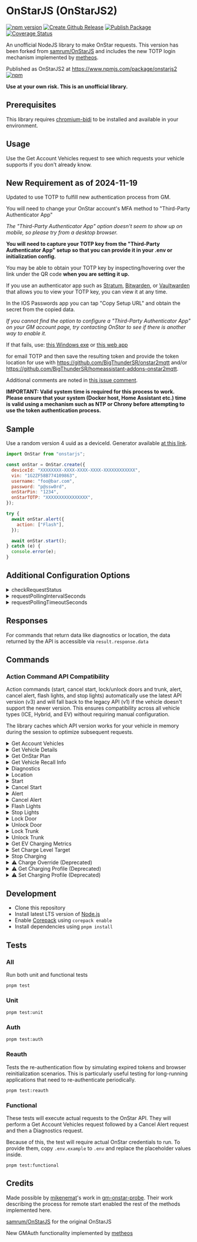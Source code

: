 # OnStarJS (OnStarJS2)

[![npm version](https://badge.fury.io/js/onstarjs2.svg?icon=si%3Anpm)](https://badge.fury.io/js/onstarjs2?icon=si%3Anpm)
[![Create Github Release](https://github.com/BigThunderSR/OnStarJS/actions/workflows/release.yml/badge.svg)](https://github.com/BigThunderSR/OnStarJS/actions/workflows/release.yml)
[![Publish Package](https://github.com/BigThunderSR/OnStarJS/actions/workflows/publish.yml/badge.svg)](https://github.com/BigThunderSR/OnStarJS/actions/workflows/publish.yml)
[![Coverage Status](https://coveralls.io/repos/github/BigThunderSR/OnStarJS/badge.svg?branch=master)](https://coveralls.io/github/BigThunderSR/OnStarJS?branch=master&kill_cache=1)

<!-- [![Build Status](https://github.com/BigThunderSR/OnStarJS/workflows/build/badge.svg)](https://github.com/BigThunderSR/OnStarJS/actions?query=workflow%3Abuild) -->

An unofficial NodeJS library to make OnStar requests. This version has been forked from [samrum/OnStarJS](https://github.com/samrum/OnStarJS) and includes the new TOTP login mechanism implemented by [metheos](https://github.com/metheos/).

Published as OnStarJS2 at <https://www.npmjs.com/package/onstarjs2> [![npm](https://img.shields.io/npm/v/onstarjs2.svg?color=green)](https://www.npmjs.com/package/onstarjs2)

**Use at your own risk. This is an unofficial library.**

## Prerequisites

This library requires [chromium-bidi](https://www.npmjs.com/package/chromium-bidi) to be installed and available in your environment.

## Usage

Use the Get Account Vehicles request to see which requests your vehicle supports if you don't already know.

## New Requirement as of 2024-11-19

Updated to use TOTP to fulfill new authentication process from GM.

You will need to change your OnStar account's MFA method to "Third-Party Authenticator App"

_The "Third-Party Authenticator App" option doesn't seem to show up on mobile, so please try from a desktop browser._

**You will need to capture your TOTP key from the "Third-Party Authenticator App" setup so that you can provide it in your .env or initialization config.**

You may be able to obtain your TOTP key by inspecting/hovering over the link under the QR code **when you are setting it up.**

If you use an authenticator app such as [Stratum](https://stratumauth.com/), [Bitwarden](https://bitwarden.com/), or [Vaultwarden](https://github.com/dani-garcia/vaultwarden) that allows you to view your TOTP key, you can view it at any time.

In the IOS Passwords app you can tap "Copy Setup URL" and obtain the secret from the copied data.

_If you cannot find the option to configure a "Third-Party Authenticator App" on your GM account page, try contacting OnStar to see if there is another way to enable it._

If that fails, use:
[this Windows exe](https://github.com/metheos/node-oauth2-gm/releases) or [this web app](https://github.com/joelvandal/onstar-token-gen?tab=readme-ov-file)

for email TOTP and then save the resulting token and provide the token location for use with <https://github.com/BigThunderSR/onstar2mqtt> and/or <https://github.com/BigThunderSR/homeassistant-addons-onstar2mqtt>.

Additional comments are noted in [this issue comment](https://github.com/samrum/OnStarJS/issues/233#issuecomment-2499264436).

**IMPORTANT: Valid system time is required for this process to work. Please ensure that your system (Docker host, Home Assistant etc.) time is valid using a mechanism such as NTP or Chrony before attempting to use the token authentication process.**

## Sample

Use a random version 4 uuid as a deviceId. Generator available [at this link](https://www.uuidgenerator.net/version4).

```javascript
import OnStar from "onstarjs";

const onStar = OnStar.create({
  deviceId: "XXXXXXXX-XXXX-XXXX-XXXX-XXXXXXXXXXXX",
  vin: "1G2ZF58B774109863",
  username: "foo@bar.com",
  password: "p@ssw0rd",
  onStarPin: "1234",
  onStarTOTP: "XXXXXXXXXXXXXXXX",
});

try {
  await onStar.alert({
    action: ["Flash"],
  });

  await onStar.start();
} catch (e) {
  console.error(e);
}
```

## Additional Configuration Options

<details>
<summary>checkRequestStatus</summary>

Default Value: `true`

When false, requests resolve when the API returns an 'In Progress' response. For requests that return data, this option is ignored.

This is useful because, with the usual request polling to wait for a "Complete" response from the API, requests will take much longer to resolve.

</details>
<details>
<summary>requestPollingIntervalSeconds</summary>

Default Value: `6`

When `checkRequestStatus` is true, this is how often status check requests will be made (in seconds)

</details>
<details>
<summary>requestPollingTimeoutSeconds</summary>

Default Value: `90`

When `checkRequestStatus` is true, this is how long a request will make subsequent status check requests before timing out (in seconds)

</details>

## Responses

For commands that return data like diagnostics or location, the data returned by the API is accessible via `result.response.data`

## Commands

### Action Command API Compatibility

Action commands (start, cancel start, lock/unlock doors and trunk, alert, cancel alert, flash lights, and stop lights) automatically use the latest API version (v3) and will fall back to the legacy API (v1) if the vehicle doesn't support the newer version. This ensures compatibility across all vehicle types (ICE, Hybrid, and EV) without requiring manual configuration.

The library caches which API version works for your vehicle in memory during the session to optimize subsequent requests.

<details id="get-account-vehicles">
<summary>Get Account Vehicles</summary>

```javascript
onStar.getAccountVehicles();
```

</details>

<details id="get-vehicle-details">
<summary>Get Vehicle Details</summary>

Returns detailed vehicle information including make, model, year, RPO codes, permissions, available vehicle commands, colors, metadata, and OnStar account info.

```javascript
onStar.getVehicleDetails([vin]);
```

| Option | Default        | Valid Values  |
| ------ | -------------- | ------------- |
| vin    | Configured VIN | Any valid VIN |

</details>

<details id="get-onstar-plan">
<summary>Get OnStar Plan</summary>

Returns OnStar subscription plan information including active plans, features, billing details, pricing, and available offers.

```javascript
onStar.getOnstarPlan([vin]);
```

| Option | Default        | Valid Values  |
| ------ | -------------- | ------------- |
| vin    | Configured VIN | Any valid VIN |

</details>

<details id="get-vehicle-recall-info">
<summary>Get Vehicle Recall Info</summary>

Returns vehicle recall information including recall status, repair status, descriptions, and completion dates.

```javascript
onStar.getVehicleRecallInfo([vin]);
```

| Option | Default        | Valid Values  |
| ------ | -------------- | ------------- |
| vin    | Configured VIN | Any valid VIN |

</details>

<details id="diagnostics">
<summary>Diagnostics</summary>

Returns comprehensive vehicle diagnostics including odometer, tire pressure, fuel economy, battery levels, and other vehicle health information.

**Note:** The v3 API automatically returns all available diagnostic data. The previous `diagnosticItem` options parameter from the v1 API is no longer supported.

```javascript
onStar.diagnostics();
```

</details>

<details id="location">
<summary>Location</summary>

Returns the location of the vehicle

```javascript
onStar.location();
```

Example Response

```json
{ "location": { "lat": "50", "long": "-75" } }
```

</details>

<details id="start">
<summary>Start</summary>

```javascript
onStar.start();
```

</details>

<details id="cancel-start">
<summary>Cancel Start</summary>

```javascript
onStar.cancelStart();
```

</details>

<details id="alert">
<summary>Alert</summary>

```javascript
onStar.alert([options]);
```

| Option   | Default                    | Valid Values               |
| -------- | -------------------------- | -------------------------- |
| action   | ["Flash", "Honk"]          | ["Flash", "Honk"]          |
| delay    | 0                          | Any integer (minutes)      |
| duration | 1                          | Any integer (minutes)      |
| override | ["DoorOpen", "IgnitionOn"] | ["DoorOpen", "IgnitionOn"] |

</details>

<details id="cancel-alert">
<summary>Cancel Alert</summary>

```javascript
onStar.cancelAlert();
```

</details>

<details id="flash-lights">
<summary>Flash Lights</summary>

Flashes the vehicle's lights without honking the horn.

```javascript
onStar.flashLights([options]);
```

| Option   | Default      | Valid Values               |
| -------- | ------------ | -------------------------- |
| delay    | 0            | Any integer (minutes)      |
| duration | 1            | Any integer (minutes)      |
| override | ["DoorOpen"] | ["DoorOpen", "IgnitionOn"] |

</details>

<details id="stop-lights">
<summary>Stop Lights</summary>

Stops an active flash lights command.

```javascript
onStar.stopLights();
```

</details>

<details id="lock-door">
<summary>Lock Door</summary>

```javascript
onStar.lockDoor([options]);
```

| Option | Default | Valid Values          |
| ------ | ------- | --------------------- |
| delay  | 0       | Any integer (minutes) |

</details>

<details id="unlock-door">
<summary>Unlock Door</summary>

```javascript
onStar.unlockDoor([options]);
```

| Option | Default | Valid Values          |
| ------ | ------- | --------------------- |
| delay  | 0       | Any integer (minutes) |

</details>

<details id="lock-trunk">
<summary>Lock Trunk</summary>

Locks the trunk but doesn't automatically close it.

```javascript
onStar.lockTrunk([options]);
```

| Option | Default | Valid Values          |
| ------ | ------- | --------------------- |
| delay  | 0       | Any integer (minutes) |

</details>

<details id="unlock-trunk">
<summary>Unlock Trunk</summary>

Unlocks the trunk but doesn't automatically open it. All doors remain locked.

```javascript
onStar.unlockTrunk([options]);
```

| Option | Default | Valid Values          |
| ------ | ------- | --------------------- |
| delay  | 0       | Any integer (minutes) |

</details>

<details id="get-ev-charging-metrics">
<summary>Get EV Charging Metrics</summary>

Returns current EV charging metrics and status information for electric vehicles.

```javascript
onStar.getEVChargingMetrics([options]);
```

| Option        | Default       | Valid Values             |
| ------------- | ------------- | ------------------------ |
| clientVersion | "7.18.0.8006" | Any version string       |
| os            | "A"           | "A" (Android), "I" (iOS) |

</details>

<details id="set-charge-level-target">
<summary>Set Charge Level Target</summary>

Sets the target charge level percentage for electric vehicles.

```javascript
onStar.setChargeLevelTarget(tcl, [options]);
```

| Option           | Default        | Valid Values             |
| ---------------- | -------------- | ------------------------ |
| tcl              | (required)     | 0-100 (percentage)       |
| noMetricsRefresh | false          | true, false              |
| clientRequestId  | auto-generated | Any UUID string          |
| clientVersion    | "7.18.0.8006"  | Any version string       |
| os               | "A"            | "A" (Android), "I" (iOS) |

</details>

<details id="stop-charging">
<summary>Stop Charging</summary>

Stops the current charging session for electric vehicles.

```javascript
onStar.stopCharging([options]);
```

| Option           | Default        | Valid Values             |
| ---------------- | -------------- | ------------------------ |
| noMetricsRefresh | false          | true, false              |
| clientRequestId  | auto-generated | Any UUID string          |
| clientVersion    | "7.18.0.8006"  | Any version string       |
| os               | "A"            | "A" (Android), "I" (iOS) |

</details>

<details>
<summary>⚠️ Charge Override (Deprecated)</summary>

**Deprecated:** This v1 API method is no longer available. Use [`setChargeLevelTarget()`](#set-charge-level-target) and [`stopCharging()`](#stop-charging) instead for EV charging control.

```javascript
// DEPRECATED - Do not use
onStar.chargeOverride([options]);
```

</details>

<details>
<summary>⚠️ Get Charging Profile (Deprecated)</summary>

**Deprecated:** This v1 API method is no longer available. Use [`getEVChargingMetrics()`](#get-ev-charging-metrics) instead to retrieve current charging information.

```javascript
// DEPRECATED - Do not use
onStar.getChargingProfile();
```

</details>

<details>
<summary>⚠️ Set Charging Profile (Deprecated)</summary>

**Deprecated:** This v1 API method is no longer available. Use [`setChargeLevelTarget()`](#set-charge-level-target) instead to configure EV charging settings.

```javascript
// DEPRECATED - Do not use
onStar.setChargingProfile([options]);
```

</details>

## Development

- Clone this repository
- Install latest LTS version of [Node.js](https://nodejs.org/en/)
- Enable [Corepack](https://github.com/nodejs/corepack) using `corepack enable`
- Install dependencies using `pnpm install`

## Tests

### All

Run both unit and functional tests

`pnpm test`

### Unit

`pnpm test:unit`

### Auth

`pnpm test:auth`

### Reauth

Tests the re-authentication flow by simulating expired tokens and browser reinitialization scenarios. This is particularly useful testing for long-running applications that need to re-authenticate periodically.

`pnpm test:reauth`

### Functional

These tests will execute actual requests to the OnStar API. They will perform a Get Account Vehicles request followed by a Cancel Alert request and then a Diagnostics request.

Because of this, the test will require actual OnStar credentials to run. To provide them, copy `.env.example` to `.env` and replace the placeholder values inside.

`pnpm test:functional`

## Credits

Made possible by [mikenemat](https://github.com/mikenemat/)'s work in [gm-onstar-probe](https://github.com/mikenemat/gm-onstar-probe). Their work describing the process for remote start enabled the rest of the methods implemented here.

[samrum/OnStarJS](https://github.com/samrum/OnStarJS) for the original OnStarJS

New GMAuth functionality implemented by [metheos](https://github.com/metheos/)
